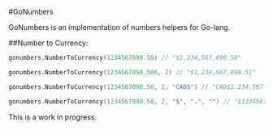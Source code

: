 #GoNumbers

GoNumbers is an implementation of numbers helpers for Go-lang.

##Number to Currency:
```go
gonumbers.NumberToCurrency(1234567890.50) // "$1,234,567,890.50"

gonumbers.NumberToCurrency(1234567890.506, 2) // "$1,234,567,890.51"

gonumbers.NumberToCurrency(1234567890.50, 2, "CAD$") // "CAD$1.234.567.890,50"

gonumbers.NumberToCurrency(1234567890.50, 2, "$", ".", "") // "$1234567890.50"
```

This is a work in progress.